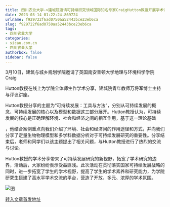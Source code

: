 ```yaml
---
title: 四川农业大学->建城院邀请可持续研究领域国际知名专家CraigHutton教授开展学术讲座 | sicau.com.cn
date: 2023-03-14 01:22:24.869724
urlname: f929722f6ad0750aa52443bce23eb6ca
slug: f929722f6ad0750aa52443bce23eb6ca
tags: 
- 四川农业大学
categories:
- sicau.com.cn
- 四川农业大学
authorbox: false
sidebar: false
---
```

3月10日，建筑与城乡规划学院邀请了英国南安普顿大学地理与环境科学学院Craig

Hutton教授在线上为学院全体师生作学术分享，建城院青年教师万将军博士主持与评议讲座。  

Hutton教授分享的主题为“可持续发展：工具与方法”，分别从可持续发展的概念、可持续发展的核心以及模型和数据这三部分展开。Hutton教授认为，可持续发展的核心是正确理解环境、社会和经济之间的相互作用，基于这一理论基础
<!--more-->
，他结合案例重点向我们介绍了环境、社会和经济间的作用途径和方式，并向我们分享了定量生物物理模型和多学科数据分析对于可持续发展研究的重要性。分享结束后，老师和同学们以该主题提出了相关问题，与Hutton教授进行了热烈的交流与讨论。

Hutton教授的学术分享带来了可持续发展研究的新视野，拓宽了学术研究的边界，活动后，大家纷纷表示受益匪浅。此次活动在贯彻落实国家可持续发展战略的同时，进一步拓宽了学生的学术视野，提高了学生的学术素养和研究能力，为学院研究生搭建了高水平学术交流的平台，营造了开放、多元、浓厚的学术氛围。  

![图](https://news.sicau.edu.cn/__local/F/5B/48/49ACBD5147A313CE2C5E3C218ED_79BBC692_58685.png)

[转入文章首发地址](https://news.sicau.edu.cn/info/1078/71379.htm)